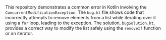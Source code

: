This repository demonstrates a common error in Kotlin involving the `ConcurrentModificationException`.  The `bug.kt` file shows code that incorrectly attempts to remove elements from a list while iterating over it using a `for` loop, leading to the exception. The solution, `bugSolution.kt`, provides a correct way to modify the list safely using the `removeIf` function or an iterator.
